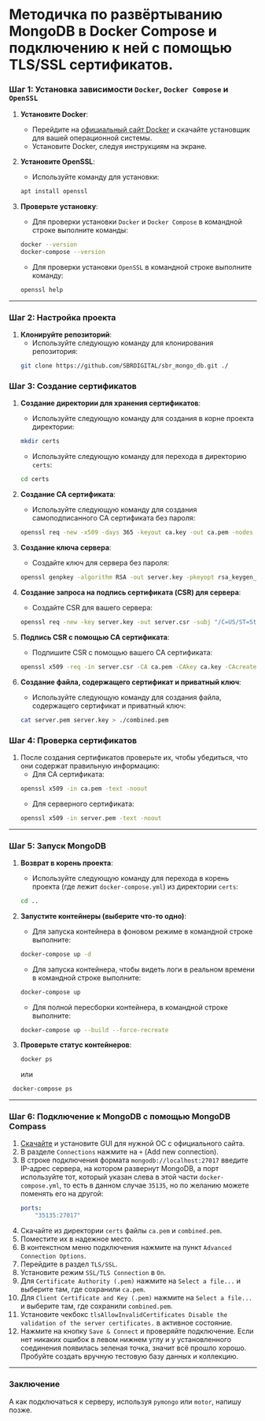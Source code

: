 # Методичка по развёртыванию MongoDB в Docker Compose и подключению к ней с помощью TLS/SSL сертификатов.

### Шаг 1: Установка зависимости `Docker`, `Docker Compose` и `OpenSSL`

1. **Установите Docker**:
   - Перейдите на [официальный сайт Docker](https://www.docker.com/products/docker-desktop) и скачайте установщик для вашей операционной системы.
   - Установите Docker, следуя инструкциям на экране.

2. **Установите OpenSSL**:
   - Используйте команду для установки:
   ```bash
   apt install openssl
   ```

3. **Проверьте установку**:
   - Для проверки установки `Docker` и `Docker Compose` в командной строке выполните команды:
   ```bash
   docker --version
   docker-compose --version
   ```
   - Для проверки установки `OpenSSL` в командной строке выполните команду:
   ```bash
   openssl help
   ```

---
### Шаг 2: Настройка проекта

1. **Клонируйте репозиторий**:
   - Используйте следующую команду для клонирования репозитория:
   ```bash
   git clone https://github.com/SBRDIGITAL/sbr_mongo_db.git ./
   ```

### Шаг 3: Создание сертификатов

1. **Создание директории для хранения сертификатов**:
   - Используйте следующую команду для создания в корне проекта директории:
   ```bash
   mkdir certs
   ```
   - Используйте следующую команду для перехода в директорию `certs`:
   ```bash
   cd certs
   ```

2. **Создание CA сертификата**:
   - Используйте следующую команду для создания самоподписанного CA сертификата без пароля:
   ```bash
   openssl req -new -x509 -days 365 -keyout ca.key -out ca.pem -nodes -subj "/C=US/ST=State/L=City/O=Organization/OU=Unit/CN=MyCA"
   ```

3. **Создание ключа сервера**:
   - Создайте ключ для сервера без пароля:
   ```bash
   openssl genpkey -algorithm RSA -out server.key -pkeyopt rsa_keygen_bits:2048
   ```

4. **Создание запроса на подпись сертификата (CSR) для сервера**:
   - Создайте CSR для вашего сервера:
   ```bash
   openssl req -new -key server.key -out server.csr -subj "/C=US/ST=State/L=City/O=Organization/OU=Unit/CN=localhost"
   ```

5. **Подпись CSR с помощью CA сертификата**:
   - Подпишите CSR с помощью вашего CA сертификата:
   ```bash
   openssl x509 -req -in server.csr -CA ca.pem -CAkey ca.key -CAcreateserial -out server.pem -days 365
   ```

6. **Создание файла, содержащего сертификат и приватный ключ**:
   - Используйте следующую команду для создания файла, содержащего сертификат и приватный ключ:
   ```bash
   cat server.pem server.key > ./combined.pem
   ```

### Шаг 4: Проверка сертификатов

1. После создания сертификатов проверьте их, чтобы убедиться, что они содержат правильную информацию:
   - Для CA сертификата:
   ```bash
   openssl x509 -in ca.pem -text -noout
   ```
   - Для серверного сертификата:
   ```bash
   openssl x509 -in server.pem -text -noout
   ```

---
### Шаг 5: Запуск MongoDB

1. **Возврат в корень проекта**:
   - Используйте следующую команду для перехода в корень проекта (где лежит `docker-compose.yml`) из директории `certs`:
   ```bash
   cd ..
   ```

2. **Запустите контейнеры (выберите что-то одно)**:
   - Для запуска контейнера в фоновом режиме в командной строке выполните:
   ```bash
   docker-compose up -d
   ```
   - Для запуска контейнера, чтобы видеть логи в реальном времени в командной строке выполните:
   ```bash
   docker-compose up
   ```
   - Для полной пересборки контейнера, в командной строке выполните:
   ```bash
   docker-compose up --build --force-recreate
   ```

3. **Проверьте статус контейнеров**:
   ```bash
   docker ps
   ```
   или
  ```bash
   docker-compose ps
   ```

---
### Шаг 6: Подключение к MongoDB с помощью MongoDB Compass

1. [Скачайте](https://www.mongodb.com/try/download/compass) и установите GUI для нужной ОС с официального сайта.
2. В разделе `Connections` нажмите на `+` (Add new connection).
3. В строке подключения формата `mongodb://localhost:27017` введите IP-адрес сервера, на котором развернут MongoDB, а порт используйте тот, который указан слева в этой части `docker-compose.yml`, то есть в данном случае `35135`, но по желанию можете поменять его на другой:
   ```yml
   ports:
       "35135:27017"
   ```
4. Скачайте из директории `certs` файлы `ca.pem` и `combined.pem`.
5. Поместите их в надежное место.
6. В контекстном меню подключения нажмите на пункт `Advanced Connection Options`.
7. Перейдите в раздел `TLS/SSL`.
8. Установите режим `SSL/TLS Connection` в `On`.
9. Для `Certificate Authority (.pem)` нажмите на `Select a file...` и выберите там, где сохранили `ca.pem`.
10. Для `Client Certificate and Key (.pem)` нажмите на `Select a file...` и выберите там, где сохранили `combined.pem`.
11. Установите чекбокс `tlsAllowInvalidCertificates Disable the validation of the server certificates.` в активное состояние.
12. Нажмите на кнопку `Save & Connect` и проверяйте подключение. Если нет никаких ошибок в левом нижнем углу и у установленного соединения появилась зеленая точка, значит всё прошло хорошо. Пробуйте создать вручную тестовую базу данных и коллекцию.

---
### Заключение

А как подключаться к серверу, используя `pymongo` или `motor`, напишу позже.